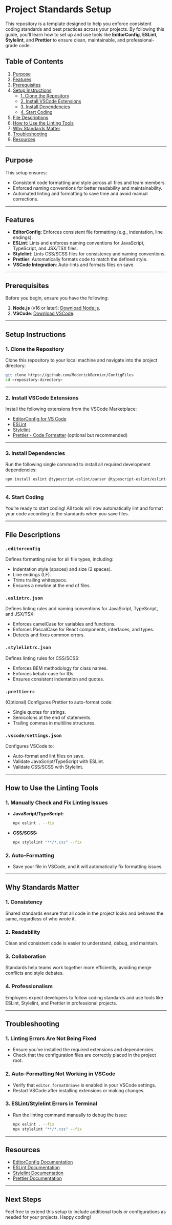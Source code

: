 
# **Project Standards Setup**

This repository is a template designed to help you enforce consistent coding standards and best practices across your projects. By following this guide, you'll learn how to set up and use tools like **EditorConfig**, **ESLint**, **Stylelint**, and **Prettier** to ensure clean, maintainable, and professional-grade code.

## **Table of Contents**
1. [Purpose](#purpose)
2. [Features](#features)
3. [Prerequisites](#prerequisites)
4. [Setup Instructions](#setup-instructions)
    - [1. Clone the Repository](#1-clone-the-repository)
    - [2. Install VSCode Extensions](#2-install-vscode-extensions)
    - [3. Install Dependencies](#3-install-dependencies)
    - [4. Start Coding](#4-start-coding)
5. [File Descriptions](#file-descriptions)
6. [How to Use the Linting Tools](#how-to-use-the-linting-tools)
7. [Why Standards Matter](#why-standards-matter)
8. [Troubleshooting](#troubleshooting)
9. [Resources](#resources)

---

## **Purpose**

This setup ensures:
- Consistent code formatting and style across all files and team members.
- Enforced naming conventions for better readability and maintainability.
- Automated linting and formatting to save time and avoid manual corrections.

---

## **Features**

- **EditorConfig**: Enforces consistent file formatting (e.g., indentation, line endings).
- **ESLint**: Lints and enforces naming conventions for JavaScript, TypeScript, and JSX/TSX files.
- **Stylelint**: Lints CSS/SCSS files for consistency and naming conventions.
- **Prettier**: Automatically formats code to match the defined style.
- **VSCode Integration**: Auto-lints and formats files on save.

---

## **Prerequisites**

Before you begin, ensure you have the following:
1. **Node.js** (v16 or later): [Download Node.js](https://nodejs.org/).
2. **VSCode**: [Download VSCode](https://code.visualstudio.com/).

---

## **Setup Instructions**

### **1. Clone the Repository**
Clone this repository to your local machine and navigate into the project directory:

```bash
git clone https://github.com/MederickBernier/ConfigFiles
cd <repository-directory>
```

---

### **2. Install VSCode Extensions**
Install the following extensions from the VSCode Marketplace:
- [EditorConfig for VS Code](https://marketplace.visualstudio.com/items?itemName=EditorConfig.EditorConfig)
- [ESLint](https://marketplace.visualstudio.com/items?itemName=dbaeumer.vscode-eslint)
- [Stylelint](https://marketplace.visualstudio.com/items?itemName=stylelint.vscode-stylelint)
- [Prettier - Code Formatter](https://marketplace.visualstudio.com/items?itemName=esbenp.prettier-vscode) (optional but recommended)

---

### **3. Install Dependencies**
Run the following single command to install all required development dependencies:

```bash
npm install eslint @typescript-eslint/parser @typescript-eslint/eslint-plugin eslint-plugin-react stylelint stylelint-config-standard prettier eslint-config-prettier eslint-plugin-prettier --save-dev
```

---

### **4. Start Coding**
You’re ready to start coding! All tools will now automatically lint and format your code according to the standards when you save files.

---

## **File Descriptions**

### **`.editorconfig`**
Defines formatting rules for all file types, including:
- Indentation style (spaces) and size (2 spaces).
- Line endings (LF).
- Trims trailing whitespace.
- Ensures a newline at the end of files.

### **`.eslintrc.json`**
Defines linting rules and naming conventions for JavaScript, TypeScript, and JSX/TSX:
- Enforces camelCase for variables and functions.
- Enforces PascalCase for React components, interfaces, and types.
- Detects and fixes common errors.

### **`.stylelintrc.json`**
Defines linting rules for CSS/SCSS:
- Enforces BEM methodology for class names.
- Enforces kebab-case for IDs.
- Ensures consistent indentation and quotes.

### **`.prettierrc`**
(Optional) Configures Prettier to auto-format code:
- Single quotes for strings.
- Semicolons at the end of statements.
- Trailing commas in multiline structures.

### **`.vscode/settings.json`**
Configures VSCode to:
- Auto-format and lint files on save.
- Validate JavaScript/TypeScript with ESLint.
- Validate CSS/SCSS with Stylelint.

---

## **How to Use the Linting Tools**

### **1. Manually Check and Fix Linting Issues**
- **JavaScript/TypeScript:**
  ```bash
  npx eslint . --fix
  ```
- **CSS/SCSS:**
  ```bash
  npx stylelint "**/*.css" --fix
  ```

### **2. Auto-Formatting**
- Save your file in VSCode, and it will automatically fix formatting issues.

---

## **Why Standards Matter**

### **1. Consistency**
Shared standards ensure that all code in the project looks and behaves the same, regardless of who wrote it.

### **2. Readability**
Clean and consistent code is easier to understand, debug, and maintain.

### **3. Collaboration**
Standards help teams work together more efficiently, avoiding merge conflicts and style debates.

### **4. Professionalism**
Employers expect developers to follow coding standards and use tools like ESLint, Stylelint, and Prettier in professional projects.

---

## **Troubleshooting**

### **1. Linting Errors Are Not Being Fixed**
- Ensure you’ve installed the required extensions and dependencies.
- Check that the configuration files are correctly placed in the project root.

### **2. Auto-Formatting Not Working in VSCode**
- Verify that `editor.formatOnSave` is enabled in your VSCode settings.
- Restart VSCode after installing extensions or making changes.

### **3. ESLint/Stylelint Errors in Terminal**
- Run the linting command manually to debug the issue:
  ```bash
  npx eslint . --fix
  npx stylelint "**/*.css" --fix
  ```

---

## **Resources**

- [EditorConfig Documentation](https://editorconfig.org/)
- [ESLint Documentation](https://eslint.org/)
- [Stylelint Documentation](https://stylelint.io/)
- [Prettier Documentation](https://prettier.io/)

---

## **Next Steps**

Feel free to extend this setup to include additional tools or configurations as needed for your projects. Happy coding!
